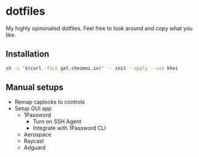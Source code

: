 # dotfiles

My highly opinonated dotfiles. Feel free to look around and copy what you like.

## Installation

```sh
sh -c "$(curl -fsLS get.chezmoi.io)" -- init --apply --ssh khoi
```

## Manual setups
- Remap caplocks to controls
- Setup GUI app
  - 1Password
    - Turn on SSH Agent
    - Integrate with 1Password CLI
  - Aerospace
  - Raycast
  - Adguard
